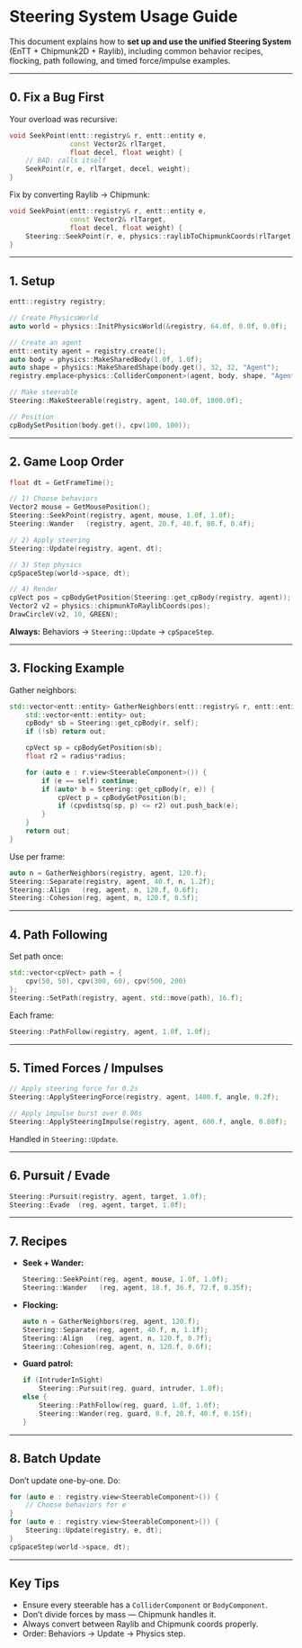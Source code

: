 # Steering System Usage Guide

This document explains how to **set up and use the unified Steering System** (EnTT + Chipmunk2D + Raylib), including common behavior recipes, flocking, path following, and timed force/impulse examples.

---

## 0. Fix a Bug First

Your overload was recursive:

```cpp
void SeekPoint(entt::registry& r, entt::entity e,
               const Vector2& rlTarget,
               float decel, float weight) {
    // BAD: calls itself
    SeekPoint(r, e, rlTarget, decel, weight);
}
```

Fix by converting Raylib → Chipmunk:

```cpp
void SeekPoint(entt::registry& r, entt::entity e,
               const Vector2& rlTarget,
               float decel, float weight) {
    Steering::SeekPoint(r, e, physics::raylibToChipmunkCoords(rlTarget), decel, weight);
}
```

---

## 1. Setup

```cpp
entt::registry registry;

// Create PhysicsWorld
auto world = physics::InitPhysicsWorld(&registry, 64.0f, 0.0f, 0.0f);

// Create an agent
entt::entity agent = registry.create();
auto body = physics::MakeSharedBody(1.0f, 1.0f);
auto shape = physics::MakeSharedShape(body.get(), 32, 32, "Agent");
registry.emplace<physics::ColliderComponent>(agent, body, shape, "Agent");

// Make steerable
Steering::MakeSteerable(registry, agent, 140.0f, 1800.0f);

// Position
cpBodySetPosition(body.get(), cpv(100, 100));
```

---

## 2. Game Loop Order

```cpp
float dt = GetFrameTime();

// 1) Choose behaviors
Vector2 mouse = GetMousePosition();
Steering::SeekPoint(registry, agent, mouse, 1.0f, 1.0f);
Steering::Wander   (registry, agent, 20.f, 40.f, 80.f, 0.4f);

// 2) Apply steering
Steering::Update(registry, agent, dt);

// 3) Step physics
cpSpaceStep(world->space, dt);

// 4) Render
cpVect pos = cpBodyGetPosition(Steering::get_cpBody(registry, agent));
Vector2 v2 = physics::chipmunkToRaylibCoords(pos);
DrawCircleV(v2, 10, GREEN);
```

**Always:** Behaviors → `Steering::Update` → `cpSpaceStep`.

---

## 3. Flocking Example

Gather neighbors:

```cpp
std::vector<entt::entity> GatherNeighbors(entt::registry& r, entt::entity self, float radius) {
    std::vector<entt::entity> out;
    cpBody* sb = Steering::get_cpBody(r, self);
    if (!sb) return out;

    cpVect sp = cpBodyGetPosition(sb);
    float r2 = radius*radius;

    for (auto e : r.view<SteerableComponent>()) {
        if (e == self) continue;
        if (auto* b = Steering::get_cpBody(r, e)) {
            cpVect p = cpBodyGetPosition(b);
            if (cpvdistsq(sp, p) <= r2) out.push_back(e);
        }
    }
    return out;
}
```

Use per frame:

```cpp
auto n = GatherNeighbors(registry, agent, 120.f);
Steering::Separate(registry, agent, 40.f, n, 1.2f);
Steering::Align   (reg, agent, n, 120.f, 0.6f);
Steering::Cohesion(reg, agent, n, 120.f, 0.5f);
```

---

## 4. Path Following

Set path once:

```cpp
std::vector<cpVect> path = {
    cpv(50, 50), cpv(300, 60), cpv(500, 200)
};
Steering::SetPath(registry, agent, std::move(path), 16.f);
```

Each frame:

```cpp
Steering::PathFollow(registry, agent, 1.0f, 1.0f);
```

---

## 5. Timed Forces / Impulses

```cpp
// Apply steering force for 0.2s
Steering::ApplySteeringForce(registry, agent, 1400.f, angle, 0.2f);

// Apply impulse burst over 0.08s
Steering::ApplySteeringImpulse(registry, agent, 600.f, angle, 0.08f);
```

Handled in `Steering::Update`.

---

## 6. Pursuit / Evade

```cpp
Steering::Pursuit(registry, agent, target, 1.0f);
Steering::Evade  (reg, agent, target, 1.0f);
```

---

## 7. Recipes

* **Seek + Wander:**

  ```cpp
  Steering::SeekPoint(reg, agent, mouse, 1.0f, 1.0f);
  Steering::Wander   (reg, agent, 18.f, 36.f, 72.f, 0.35f);
  ```

* **Flocking:**

  ```cpp
  auto n = GatherNeighbors(reg, agent, 120.f);
  Steering::Separate(reg, agent, 40.f, n, 1.1f);
  Steering::Align   (reg, agent, n, 120.f, 0.7f);
  Steering::Cohesion(reg, agent, n, 120.f, 0.6f);
  ```

* **Guard patrol:**

  ```cpp
  if (IntruderInSight)
      Steering::Pursuit(reg, guard, intruder, 1.0f);
  else {
      Steering::PathFollow(reg, guard, 1.0f, 1.0f);
      Steering::Wander(reg, guard, 8.f, 20.f, 40.f, 0.15f);
  }
  ```

---

## 8. Batch Update

Don’t update one-by-one. Do:

```cpp
for (auto e : registry.view<SteerableComponent>()) {
    // Choose behaviors for e
}
for (auto e : registry.view<SteerableComponent>()) {
    Steering::Update(registry, e, dt);
}
cpSpaceStep(world->space, dt);
```

---

## Key Tips

* Ensure every steerable has a `ColliderComponent` or `BodyComponent`.
* Don’t divide forces by mass — Chipmunk handles it.
* Always convert between Raylib and Chipmunk coords properly.
* Order: Behaviors → Update → Physics step.
